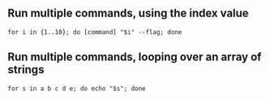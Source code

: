 ## Run multiple commands, using the index value

```
for i in {1..10}; do [command] "$i" --flag; done
```

## Run multiple commands, looping over an array of strings

```
for s in a b c d e; do echo "$s"; done
```

